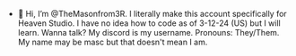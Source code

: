 - 👋 Hi, I’m @TheMasonfrom3R.
I literally make this account specifically for Heaven Studio.
I have no idea how to code as of 3-12-24 (US) but I will learn.
Wanna talk? My discord is my username.
Pronouns: They/Them. My name may be masc but that doesn't mean I am.
